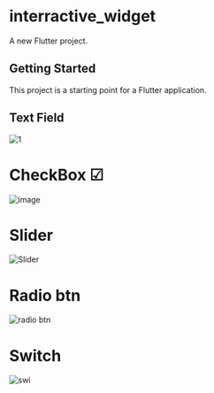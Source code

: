 # interractive_widget

A new Flutter project.

## Getting Started

This project is a starting point for a Flutter application.
 ## Text Field
 
![1](https://user-images.githubusercontent.com/101357738/205850574-32fa48de-11ad-4fc1-af69-8613d2ec0d6f.png)

# CheckBox ☑ 

![image](https://user-images.githubusercontent.com/101357738/205856201-72474321-4664-4e6b-a86a-78be8c294342.png)


# Slider 

![Slider](https://user-images.githubusercontent.com/101357738/206706611-28cbbb01-97a8-4913-ae83-a2dcd935c63f.png)

# Radio btn

![radio btn](https://user-images.githubusercontent.com/101357738/206706678-bb8e230b-b626-4b8a-a620-9287c88a2685.png)


# Switch 


![swi](https://user-images.githubusercontent.com/101357738/206706790-89924716-230a-46a0-ab0e-f2c0918813a5.png)
